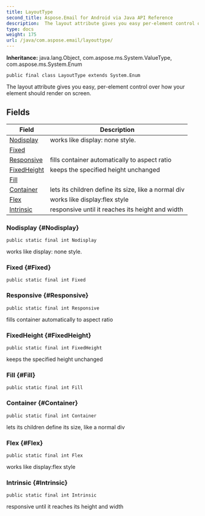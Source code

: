 ```yaml
---
title: LayoutType
second_title: Aspose.Email for Android via Java API Reference
description:  The layout attribute gives you easy per-element control over how your element should render on screen.
type: docs
weight: 175
url: /java/com.aspose.email/layouttype/
---
```

**Inheritance:**
java.lang.Object, com.aspose.ms.System.ValueType, com.aspose.ms.System.Enum
```
public final class LayoutType extends System.Enum
```

The layout attribute gives you easy, per-element control over how your element should render on screen.
## Fields

| Field | Description |
| --- | --- |
| [Nodisplay](#Nodisplay) | works like display: none style. |
| [Fixed](#Fixed) |  |
| [Responsive](#Responsive) | fills container automatically to aspect ratio |
| [FixedHeight](#FixedHeight) | keeps the specified height unchanged |
| [Fill](#Fill) |  |
| [Container](#Container) | lets its children define its size, like a normal div |
| [Flex](#Flex) | works like display:flex style |
| [Intrinsic](#Intrinsic) | responsive until it reaches its height and width |
### Nodisplay {#Nodisplay}
```
public static final int Nodisplay
```


works like display: none style.

### Fixed {#Fixed}
```
public static final int Fixed
```


### Responsive {#Responsive}
```
public static final int Responsive
```


fills container automatically to aspect ratio

### FixedHeight {#FixedHeight}
```
public static final int FixedHeight
```


keeps the specified height unchanged

### Fill {#Fill}
```
public static final int Fill
```


### Container {#Container}
```
public static final int Container
```


lets its children define its size, like a normal div

### Flex {#Flex}
```
public static final int Flex
```


works like display:flex style

### Intrinsic {#Intrinsic}
```
public static final int Intrinsic
```


responsive until it reaches its height and width

